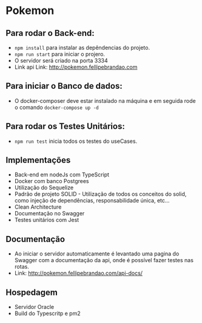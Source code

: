 # Pokemon

## Para rodar o Back-end:
* `npm install` para instalar as depêndencias do projeto.
* `npm run start` para iniciar o projero.
* O servidor será criado na porta 3334
* Link api Link: http://pokemon.fellipebrandao.com

## Para iniciar o Banco de dados:
* O docker-composer deve estar instalado na máquina e em seguida rode o comando `docker-compose up -d`

## Para rodar os Testes Unitários:
* `npm run test` inicia todos os testes do useCases.

## Implementações
* Back-end em nodeJs com TypeScript
* Docker com banco Postgrees
* Utilização do Sequelize
* Padrão de projeto SOLID - Utilização de todos os conceitos do solid, como injeção de dependências, responsabilidade única, etc...
* Clean Architecture
* Documentação no Swagger
* Testes unitários com Jest

## Documentação
* Ao iniciar o servidor automaticamente é levantado uma pagina do Swagger com a documentação da api, onde é possível fazer testes nas rotas.
* Link: http://pokemon.fellipebrandao.com/api-docs/

## Hospedagem
* Servidor Oracle
* Build do Typescritp e pm2
